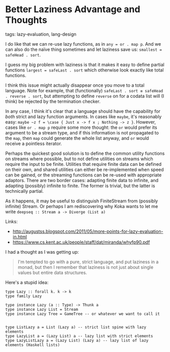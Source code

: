 # Better Laziness Advantage and Thoughts
tags: lazy-evaluation, lang-design

I do like that we can re-use lazy functions, as in
  `any = or . map p`.
And we can also do the naïve thing sometimes and let laziness save us:
  `smallest = safeHead . sort`.

I guess my big problem with laziness is that it makes it easy to define partial functions
  `largest = safeLast . sort`
which otherwise look exactly like total functions.

I think this issue might actually disappear once you move to a total language.
Note for example, that (functionally) `safeLast . sort ≡ safeHead . reverse . sort`,
  but attempting to define `reverse` on for a codata list will (I think) be rejected by the termination checker.


In any case, I think it's clear that a language should have the capability for _both_ strict and lazy function arguments.
In cases like `maybe`, it's reasonably easy: `maybe ~z f = \case { Just x -> f x ; Nothing -> z }`.
However, cases like `or . map p` require some more thought: the `or` would prefer its argument to be a stream type, and if this information is not propagated to the `map`, then `map` could generate the whole list anyway, and `or` would receive a pointless iterator.

Perhaps the quickest good solution is to define the common utility functions on streams where possible, but to not define utilities on streams which require the input to be finite.
Utilities that require finite data can be defined on their own, and shared utilities can either be re-implemented when speed can be gained, or the streaming functions can be re-used with appropriate adaptors.
There are two border cases: adapting finite data to infinite, and adapting (possibly) infinite to finite.
The former is trivial, but the latter is technically partial.

As it happens, it may be useful to distinguish FiniteStream from (possibly infinite) Stream.
Or perhaps I am rediscovering why Koka wants to let me write `deepseq :: Stream a -> Diverge (List a)`

Links:
  * http://augustss.blogspot.com/2011/05/more-points-for-lazy-evaluation-in.html
  * https://www.cs.kent.ac.uk/people/staff/dat/miranda/whyfp90.pdf


I had a thought as I was getting up:
> I'm tempted to go with a pure, strict language, and put laziness in a monad,
> but then I remember that laziness is not just about single values but entire data structures.

Here's a stupid idea:
```
type Lazy :: forall k. k -> k
type family Lazy

type instance Lazy (a :: Type) -> Thunk a
type instance Lazy List = Stream
type instance Lazy Tree = GameTree -- or whatever we want to call it


type ListLazy a = List (Lazy a) -- strict list spine with lazy elements
type LazyList a = (Lazy List) a -- lazy list with strict elements
type LazyListLazy a = (Lazy List) (Lazy a) -- lazy list of lazy elements (Haskell lists)
```
